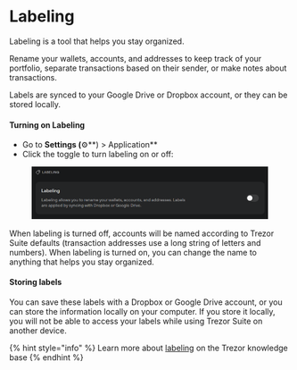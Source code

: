 # Labeling

Labeling is a tool that helps you stay organized.

Rename your wallets, accounts, and addresses to keep track of your portfolio, separate transactions based on their sender, or make notes about transactions.

Labels are synced to your Google Drive or Dropbox account, or they can be stored locally.

#### **Turning on Labeling**

* Go to **Settings (**⚙️**) > Application**
* Click the toggle to turn labeling on or off:

<figure><img src="../../.gitbook/assets/labeling.png" alt=""><figcaption></figcaption></figure>

When labeling is turned off, accounts will be named according to Trezor Suite defaults (transaction addresses use a long string of letters and numbers). When labeling is turned on, you can change the name to anything that helps you stay organized.

#### **Storing labels**

You can save these labels with a Dropbox or Google Drive account, or you can store the information locally on your computer. If you store it locally, you will not be able to access your labels while using Trezor Suite on another device.

{% hint style="info" %}
Learn more about [labeling](https://trezor.io/learn/a/labels-in-trezor-suite-app) on the Trezor knowledge base
{% endhint %}
